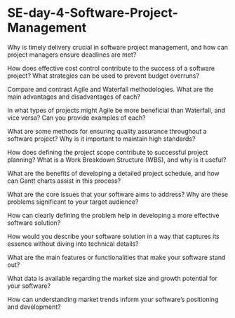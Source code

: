 # SE-day-4-Software-Project-Management

Why is timely delivery crucial in software project management, and how can project managers ensure deadlines are met?

How does effective cost control contribute to the success of a software project? What strategies can be used to prevent budget overruns?

Compare and contrast Agile and Waterfall methodologies. What are the main advantages and disadvantages of each?

In what types of projects might Agile be more beneficial than Waterfall, and vice versa? Can you provide examples of each?

What are some methods for ensuring quality assurance throughout a software project? Why is it important to maintain high standards?

How does defining the project scope contribute to successful project planning? What is a Work Breakdown Structure (WBS), and why is it useful?

What are the benefits of developing a detailed project schedule, and how can Gantt charts assist in this process?

What are the core issues that your software aims to address? Why are these problems significant to your target audience?

How can clearly defining the problem help in developing a more effective software solution?

How would you describe your software solution in a way that captures its essence without diving into technical details?

What are the main features or functionalities that make your software stand out?

What data is available regarding the market size and growth potential for your software?

How can understanding market trends inform your software’s positioning and development?
